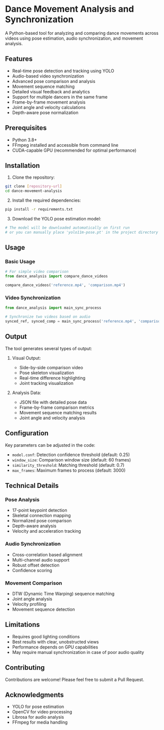 # Dance Movement Analysis and Synchronization

A Python-based tool for analyzing and comparing dance movements across videos using pose estimation, audio synchronization, and movement analysis.

## Features

- Real-time pose detection and tracking using YOLO
- Audio-based video synchronization
- Advanced pose comparison and analysis
- Movement sequence matching
- Detailed visual feedback and analytics
- Support for multiple dancers in the same frame
- Frame-by-frame movement analysis
- Joint angle and velocity calculations
- Depth-aware pose normalization

## Prerequisites

- Python 3.8+
- FFmpeg installed and accessible from command line
- CUDA-capable GPU (recommended for optimal performance)

## Installation

1. Clone the repository:
```bash
git clone [repository-url]
cd dance-movement-analysis
```

2. Install the required dependencies:
```bash
pip install -r requirements.txt
```

3. Download the YOLO pose estimation model:
```bash
# The model will be downloaded automatically on first run
# or you can manually place 'yolo11m-pose.pt' in the project directory
```

## Usage

### Basic Usage

```python
# For simple video comparison
from dance_analysis import compare_dance_videos

compare_dance_videos('reference.mp4', 'comparison.mp4')
```

### Video Synchronization

```python
from dance_analysis import main_sync_process

# Synchronize two videos based on audio
synced_ref, synced_comp = main_sync_process('reference.mp4', 'comparison.mp4')
```

## Output

The tool generates several types of output:

1. Visual Output:
   - Side-by-side comparison video
   - Pose skeleton visualization
   - Real-time difference highlighting
   - Joint tracking visualization

2. Analysis Data:
   - JSON file with detailed pose data
   - Frame-by-frame comparison metrics
   - Movement sequence matching results
   - Joint angle and velocity analysis

## Configuration

Key parameters can be adjusted in the code:

- `model.conf`: Detection confidence threshold (default: 0.25)
- `window_size`: Comparison window size (default: 60 frames)
- `similarity_threshold`: Matching threshold (default: 0.7)
- `max_frames`: Maximum frames to process (default: 3000)

## Technical Details

### Pose Analysis
- 17-point keypoint detection
- Skeletal connection mapping
- Normalized pose comparison
- Depth-aware analysis
- Velocity and acceleration tracking

### Audio Synchronization
- Cross-correlation based alignment
- Multi-channel audio support
- Robust offset detection
- Confidence scoring

### Movement Comparison
- DTW (Dynamic Time Warping) sequence matching
- Joint angle analysis
- Velocity profiling
- Movement sequence detection

## Limitations

- Requires good lighting conditions
- Best results with clear, unobstructed views
- Performance depends on GPU capabilities
- May require manual synchronization in case of poor audio quality

## Contributing

Contributions are welcome! Please feel free to submit a Pull Request.

## Acknowledgments

- YOLO for pose estimation
- OpenCV for video processing
- Librosa for audio analysis
- FFmpeg for media handling
